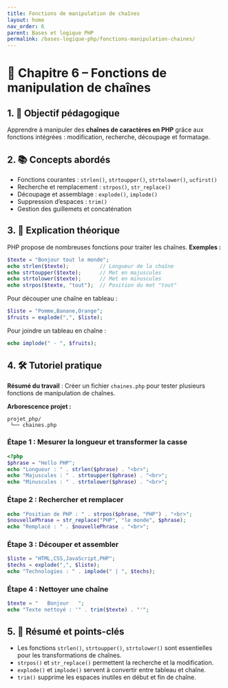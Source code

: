 ```yaml
---
title: Fonctions de manipulation de chaînes
layout: home
nav_order: 6
parent: Bases et logique PHP
permalink: /bases-logique-php/fonctions-manipulation-chaines/
---
```



# 📘 Chapitre 6 – Fonctions de manipulation de chaînes

## 1. 🎯 Objectif pédagogique

Apprendre à manipuler des **chaînes de caractères en PHP** grâce aux fonctions intégrées : modification, recherche, découpage et formatage.

## 2. 📚 Concepts abordés

* Fonctions courantes : `strlen()`, `strtoupper()`, `strtolower()`, `ucfirst()`
* Recherche et remplacement : `strpos()`, `str_replace()`
* Découpage et assemblage : `explode()`, `implode()`
* Suppression d’espaces : `trim()`
* Gestion des guillemets et concaténation

## 3. 🧠 Explication théorique

PHP propose de nombreuses fonctions pour traiter les chaînes.
**Exemples :**

```php
$texte = "Bonjour tout le monde";
echo strlen($texte);          // Longueur de la chaîne
echo strtoupper($texte);      // Met en majuscules
echo strtolower($texte);      // Met en minuscules
echo strpos($texte, "tout");  // Position du mot "tout"
```

Pour découper une chaîne en tableau :

```php
$liste = "Pomme,Banane,Orange";
$fruits = explode(",", $liste);
```

Pour joindre un tableau en chaîne :

```php
echo implode(" - ", $fruits);
```

## 4. 🛠 Tutoriel pratique

**Résumé du travail** : Créer un fichier `chaines.php` pour tester plusieurs fonctions de manipulation de chaînes.

**Arborescence projet :**

```
projet_php/
 └── chaines.php
```

### Étape 1 : Mesurer la longueur et transformer la casse

```php
<?php
$phrase = "Hello PHP";
echo "Longueur : " . strlen($phrase) . "<br>";
echo "Majuscules : " . strtoupper($phrase) . "<br>";
echo "Minuscules : " . strtolower($phrase) . "<br>";
```

### Étape 2 : Rechercher et remplacer

```php
echo "Position de PHP : " . strpos($phrase, "PHP") . "<br>";
$nouvellePhrase = str_replace("PHP", "le monde", $phrase);
echo "Remplacé : " . $nouvellePhrase . "<br>";
```

### Étape 3 : Découper et assembler

```php
$liste = "HTML,CSS,JavaScript,PHP";
$techs = explode(",", $liste);
echo "Technologies : " . implode(" | ", $techs);
```

### Étape 4 : Nettoyer une chaîne

```php
$texte = "   Bonjour   ";
echo "Texte nettoyé : '" . trim($texte) . "'";
```

## 5. 🧾 Résumé et points-clés

* Les fonctions `strlen()`, `strtoupper()`, `strtolower()` sont essentielles pour les transformations de chaînes.
* `strpos()` et `str_replace()` permettent la recherche et la modification.
* `explode()` et `implode()` servent à convertir entre tableau et chaîne.
* `trim()` supprime les espaces inutiles en début et fin de chaîne.

